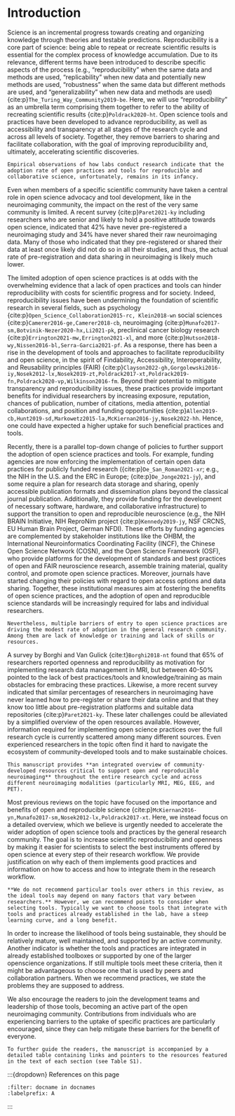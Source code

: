 Introduction
=========================================================

Science is an incremental progress towards creating and organizing knowledge through theories and testable predictions. Reproducibility is a core part of science: being able to repeat or recreate scientific results is essential for the complex process of knowledge accumulation. Due to its relevance, different terms have been introduced to describe specific aspects of the process (e.g., “reproducibility” when the same data and methods are used, “replicability” when new data and potentially new methods are used, “robustness” when the same data but different methods are used, and “generalizability” when new data and methods are used) {cite:p}`The_Turing_Way_Community2019-be`. Here, we will use “reproducibility” as an umbrella term comprising them together to refer to the ability of recreating scientific results {cite:p}`Poldrack2020-ht`. Open science tools and practices have been developed to advance reproducibility, as well as accessibility and transparency at all stages of the research cycle and across all levels of society. Together, they remove barriers to sharing and facilitate collaboration, with the goal of improving reproducibility and, ultimately, accelerating scientific discoveries.

```{admonition} Issue
Empirical observations of how labs conduct research indicate that the adoption rate of open practices and tools for reproducible and collaborative science, unfortunately, remains in its infancy.
```

Even when members of a specific scientific community have taken a central role in open science advocacy and tool development, like in the neuroimaging community, the impact on the rest of the very same community is limited. A recent survey {cite:p}`Paret2021-ky` including researchers who are senior and likely to hold a positive attitude towards open science, indicated that 42% have never pre-registered a neuroimaging study and 34% have never shared their raw neuroimaging data. Many of those who indicated that they pre-registered or shared their data at least once likely did not do so in all their studies, and thus, the actual rate of pre-registration and data sharing in neuroimaging is likely much lower.

The limited adoption of open science practices is at odds with the overwhelming evidence that a lack of open practices and tools can hinder reproducibility with costs for scientific progress and for society. Indeed, reproducibility issues have been undermining the foundation of scientific research in several fields, such as psychology {cite:p}`Open_Science_Collaboration2015-rc, Klein2018-wn` social sciences {cite:p}`Camerer2016-ge,Camerer2018-cb`, neuroimaging {cite:p}`Munafo2017-sm,Botvinik-Nezer2020-hx,Li2021-pk`, preclinical cancer biology research {cite:p}`Errington2021-mw,Errington2021-xl`, and more {cite:p}`Hutson2018-wy,Nissen2016-bl,Serra-Garcia2021-pf`. As a response, there has been a rise in the development of tools and approaches to facilitate reproducibility and open science, in the spirit of Findability, Accessibility, Interoperability, and Reusability principles (FAIR) {cite:p}`Clayson2022-gh,Gorgolewski2016-iy,Nosek2012-lx,Nosek2019-zt,Poldrack2017-xt,Poldrack2019-fn,Poldrack2020-vp,Wilkinson2016-fm`. Beyond their potential to mitigate transparency and reproducibility issues, these practices provide important benefits for individual researchers by increasing exposure, reputation, chances of publication, number of citations, media attention, potential collaborations, and position and funding opportunities {cite:p}`Allen2019-cb,Hunt2019-sd,Markowetz2015-la,McKiernan2016-jy,Nosek2022-hh`. Hence, one could have expected a higher uptake for such beneficial practices and tools.
 
Recently, there is a parallel top-down change of policies to further support the adoption of open science practices and tools. For example, funding agencies are now enforcing the implementation of certain open data practices for publicly funded research ({cite:p}`De_San_Roman2021-xr`; e.g., the NIH in the U.S. and the ERC in Europe; {cite:p}`De_Jonge2021-jy`), and some require a plan for research data storage and sharing, openly accessible publication formats and dissemination plans beyond the classical journal publication. Additionally, they provide funding for the development of necessary software, hardware, and collaborative infrastructure) to support the transition to open and reproducible neuroscience (e.g., the NIH BRAIN Initiative, NIH ReproNim project {cite:p}`Kennedy2019-jy`, NSF CRCNS, EU Human Brain Project, German NFDI). These efforts by funding agencies are complemented by stakeholder institutions like the OHBM, the International Neuroinformatics Coordinating Facility (INCF), the Chinese Open Science Network (COSN), and the Open Science Framework (OSF), who provide platforms for the development of standards and best practices of open and FAIR neuroscience research, assemble training material, quality control, and promote open science practices. Moreover, journals have started changing their policies with regard to open access options and data sharing. Together, these institutional measures aim at fostering the benefits of open science practices, and the adoption of open and reproducible science standards will be increasingly required for labs and individual researchers. 

```{admonition} Issue
Nevertheless, multiple barriers of entry to open science practices are driving the modest rate of adoption in the general research community. Among them are lack of knowledge or training and lack of skills or resources.
```

A survey by Borghi and Van Gulick {cite:t}`Borghi2018-nt` found that 65% of researchers reported openness and reproducibility as motivation for implementing research data management in MRI, but between 40-50% pointed to the lack of best practices/tools and knowledge/training as main obstacles for embracing these practices. Likewise, a more recent survey indicated that similar percentages of researchers in neuroimaging have never learned how to pre-register or share their data online and that they know too little about pre-registration platforms and suitable data repositories {cite:p}`Paret2021-ky`. These later challenges could be alleviated by a simplified overview of the open resources available. However, information required for implementing open science practices over the full research cycle is currently scattered among many different sources. Even experienced researchers in the topic often find it hard to navigate the ecosystem of community-developed tools and to make sustainable choices.

```{admonition} What do we provide
This manuscript provides **an integrated overview of community-developed resources critical to support open and reproducible neuroimaging** throughout the entire research cycle and across different neuroimaging modalities (particularly MRI, MEG, EEG, and PET). 
```

Most previous reviews on the topic have focused on the importance and benefits of open and reproducible science {cite:p}`McKiernan2016-yn,Munafo2017-sm,Nosek2012-lx,Poldrack2017-xt`. Here, we instead focus on a detailed overview, which we believe is urgently needed to accelerate the wider adoption of open science tools and practices by the general research community. The goal is to increase scientific reproducibility and openness by making it easier for scientists to select the best instruments offered by open science at every step of their research workflow. We provide justification on why each of them implements good practices and information on how to access and how to integrate them in the research workflow. 

```{admonition} What do we not provide
**We do not recommend particular tools over others in this review, as the ideal tools may depend on many factors that vary between researchers.** However, we can recommend points to consider when selecting tools. Typically we want to choose tools that integrate with tools and practices already established in the lab, have a steep learning curve, and a long benefit.
```

In order to increase the likelihood of tools being sustainable, they should be relatively mature, well maintained, and supported by an active community. Another indicator is whether the tools and practices are integrated in already established toolboxes or supported by one of the larger openscience organizations. If still multiple tools meet these criteria, then it might be advantageous to choose one that is used by peers and collaboration partners. When we recommend practices, we state the problems they are supposed to address.
 
We also encourage the readers to join the development teams and leadership of those tools, becoming an active part of the open neuroimaging community. Contributions from individuals who are experiencing barriers to the uptake of specific practices are particularly encouraged, since they can help mitigate these barriers for the benefit of everyone.
 
```{admonition} Resources table
To further guide the readers, the manuscript is accompanied by a detailed table containing links and pointers to the resources featured in the text of each section (see Table S1).
```

:::{dropdown} References on this page
```{bibliography}
:filter: docname in docnames
:labelprefix: A
```
:::



